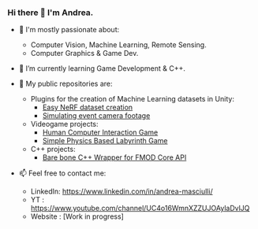 ### Hi there 👋 I'm Andrea.

- 💬 I'm mostly passionate about:
    - Computer Vision, Machine Learning, Remote Sensing.
    - Computer Graphics & Game Dev.
- 🌱 I’m currently learning Game Development & C++.

- 👯 My public repositories are:
    - Plugins for the creation of Machine Learning datasets in Unity:
        - [Easy NeRF dataset creation](https://github.com/AndreaMas/nerf-dataset-creator-plugin)
        - [Simulating event camera footage](https://github.com/AndreaMas/esim-in-unity)
    - Videogame projects:
        - [Human Computer Interaction Game](https://github.com/AndreaMas/HCI_project_build)
        - [Simple Physics Based Labyrinth Game](https://github.com/AndreaMas/Physics-Based-Labyrinth-Game)
    - C++ projects:
        - [Bare bone C++ Wrapper for FMOD Core API](https://github.com/AndreaMas/FMOD-API-Core-Wrapper)

- 📫 Feel free to contact me:
    - LinkedIn: https://www.linkedin.com/in/andrea-masciulli/
    - YT : https://www.youtube.com/channel/UC4o16WmnXZZUJOAylaDvlJQ
    - Website : [Work in progress]


<!--
**AndreaMas/AndreaMas** is a ✨ _special_ ✨ repository because its `README.md` (this file) appears on your GitHub profile.

Here are some ideas to get you started:

- 🔭 I’m currently working on ...
- 🌱 I’m currently learning ...
- 👯 I’m looking to collaborate on ...
- 🤔 I’m looking for help with ...
- 💬 Ask me about ...
- 📫 How to reach me: ...
- 😄 Pronouns: ...
- ⚡ Fun fact: ...
-->
